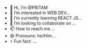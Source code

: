 - 👋 Hi, I’m @PRITAM
- 👀 I’m interested in WEB DEV...
- 🌱 I’m currently learning REACT JS...
- 💞️ I’m looking to collaborate on ...
- 📫 How to reach me ...
- 😄 Pronouns: he/Him...
- ⚡ Fun fact: ...

<!---
PRITZ24/PRITZ24 is a ✨ special ✨ repository because its `README.md` (this file) appears on your GitHub profile.
You can click the Preview link to take a look at your changes.
--->
